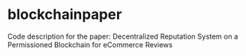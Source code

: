 # blockchainpaper
Code description for the paper: Decentralized Reputation System on a Permissioned Blockchain for eCommerce Reviews
